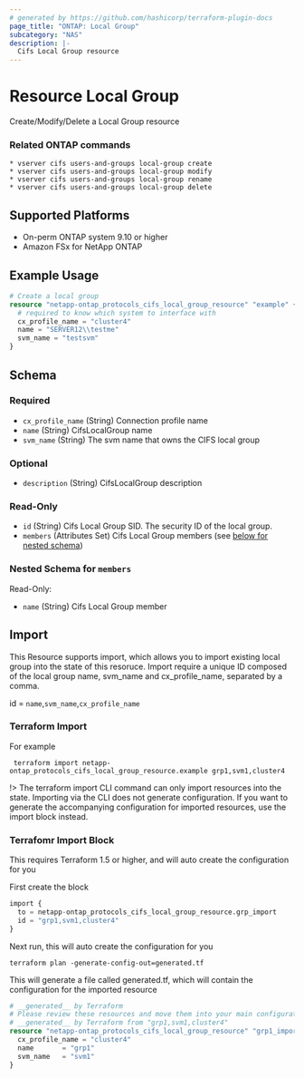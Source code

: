 ```yaml
---
# generated by https://github.com/hashicorp/terraform-plugin-docs
page_title: "ONTAP: Local Group"
subcategory: "NAS"
description: |-
  Cifs Local Group resource
---
```


# Resource Local Group

Create/Modify/Delete a Local Group resource

### Related ONTAP commands
```commandline
* vserver cifs users-and-groups local-group create
* vserver cifs users-and-groups local-group modify
* vserver cifs users-and-groups local-group rename
* vserver cifs users-and-groups local-group delete
```

## Supported Platforms
* On-perm ONTAP system 9.10 or higher
* Amazon FSx for NetApp ONTAP

## Example Usage

```terraform
# Create a local group
resource "netapp-ontap_protocols_cifs_local_group_resource" "example" {
  # required to know which system to interface with
  cx_profile_name = "cluster4"
  name = "SERVER12\\testme"
  svm_name = "testsvm"
}
```
<!-- schema generated by tfplugindocs -->
## Schema

### Required

- `cx_profile_name` (String) Connection profile name
- `name` (String) CifsLocalGroup name
- `svm_name` (String) The svm name that owns the CIFS local group

### Optional

- `description` (String) CifsLocalGroup description

### Read-Only

- `id` (String) Cifs Local Group SID. The security ID of the local group.
- `members` (Attributes Set) Cifs Local Group members (see [below for nested schema](#nestedatt--members))

<a id="nestedatt--members"></a>
### Nested Schema for `members`

Read-Only:

- `name` (String) Cifs Local Group member

## Import 
This Resource supports import, which allows you to import existing local group into the state of this resoruce.
Import require a unique ID composed of the local group name, svm_name and cx_profile_name, separated by a comma.

 id = `name`,`svm_name`,`cx_profile_name`

 ### Terraform Import

 For example
 ```shell
  terraform import netapp-ontap_protocols_cifs_local_group_resource.example grp1,svm1,cluster4
 ```

!> The terraform import CLI command can only import resources into the state. Importing via the CLI does not generate configuration. If you want to generate the accompanying configuration for imported resources, use the import block instead.

### Terrafomr Import Block
This requires Terraform 1.5 or higher, and will auto create the configuration for you

First create the block
```terraform
import {
  to = netapp-ontap_protocols_cifs_local_group_resource.grp_import
  id = "grp1,svm1,cluster4"
}
```
Next run, this will auto create the configuration for you
```shell
terraform plan -generate-config-out=generated.tf
```
This will generate a file called generated.tf, which will contain the configuration for the imported resource
```terraform
# __generated__ by Terraform
# Please review these resources and move them into your main configuration files.
# __generated__ by Terraform from "grp1,svm1,cluster4"
resource "netapp-ontap_protocols_cifs_local_group_resource" "grp1_import" {
  cx_profile_name = "cluster4"
  name       = "grp1"
  svm_name   = "svm1"
}
```
